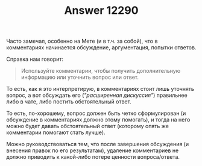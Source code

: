 ﻿---
title: "Answer 12290"
se.owner.user_id: 177188
se.owner.display_name: "Kromster"
se.owner.link: "https://ru.meta.stackoverflow.com/users/177188/kromster"
se.answer_id: 12290
se.question_id: 12289
se.post_type: answer
se.is_accepted: False
---
<p>Часто замечал, особенно на Мете (и в т.ч. за собой), что в комментариях начинается обсуждение, аргументация, попытки ответов.</p>
<p>Справка нам говорит:</p>
<blockquote>
<p>Используйте комментарии, чтобы получить дополнительную информацию или уточнить вопрос или ответ.</p>
</blockquote>
<p>То есть, как я это интерпретирую, в комментариях стоит лишь уточнять вопрос, а вот обсуждать его (<em>&quot;расширенная дискуссия&quot;</em>) правильнее либо в чате, либо постить обстоятельный ответ.</p>
<p>То есть, по-хорошему, вопрос должен быть четко сформулирован (и обсуждение в комментариях должно этому помогать), и тогда на него можно будет давать обстоятельный ответ (которому опять же комментарии помогают стать лучше).</p>
<p>Можно руководствоваться тем, что после завершения обсуждения (и внесения правок по его результатам), удаление комментариев не должно приводить к какой-либо потере ценности вопроса/ответа.</p>

